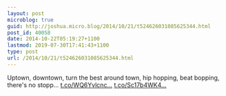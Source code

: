 ```yaml
---
layout: post
microblog: true
guid: http://joshua.micro.blog/2014/10/21/t524626031085625344.html
post_id: 40058
date: 2014-10-22T05:19:27+1100
lastmod: 2019-07-30T17:41:43+1100
type: post
url: /2014/10/21/t524626031085625344.html
---
```

Uptown, downtown, turn the best around town, hip hopping, beat bopping, there's no stopp... [t.co/WQ6Yvlcnc...](http://t.co/WQ6Yvlcncs) [t.co/Sc17b4WK4...](http://t.co/Sc17b4WK4x)
